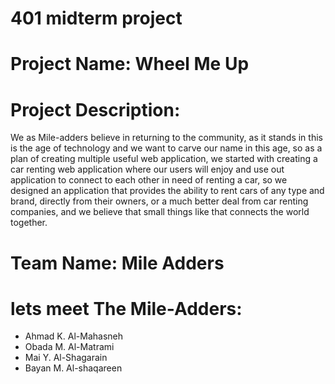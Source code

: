
# 401 midterm project

# Project Name: Wheel Me Up

# Project Description: 
We as Mile-adders believe in returning to the community, as it stands in this is the age of technology and we want to carve our name in this age, so as a plan of creating multiple useful web application, we started with creating a car renting web application where our users will enjoy and use out application to connect to each other in need of renting a car, so we designed an application that provides the ability to rent cars of any type and brand, directly from their owners, or a much better deal from car renting companies, and we believe that small things like that connects the world together.

# Team Name: Mile Adders

# lets meet The Mile-Adders:
- Ahmad K. Al-Mahasneh
- Obada M. Al-Matrami
- Mai Y. Al-Shagarain
- Bayan M. Al-shaqareen
